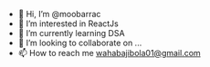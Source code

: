 - 👋 Hi, I’m @moobarrac
- 👀 I’m interested in ReactJs
- 🌱 I’m currently learning DSA
- 💞️ I’m looking to collaborate on ...
- 📫 How to reach me wahabajibola01@gmail.com

<!---
moobarrac/moobarrac is a ✨ special ✨ repository because its `README.md` (this file) appears on your GitHub profile.
You can click the Preview link to take a look at your changes.
--->
